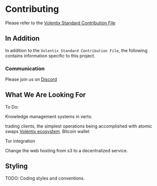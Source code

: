 # Contributing

Please refer to the [Volentix Standard Contribution File](https://github.com/Volentix/documentation/blob/master/.github/CONTRIBUTING.md)

## In Addition

In addition to the `Volentix Standard Contribution File`, the following contains information specific to this project.

### Communication

Please join us on [Discord](https://discord.gg/wFAmdxq )

## What We Are Looking For

To Do:

Knowledge management systems in verto.

trading clients, the simplest operations being accomplished with atomic swaps [Volentix ecosystem](https://volentix.io).
Bitcoin wallet

Tor integration

Change the web hosting from s3 to a decentralized service.

## Styling

TODO: Coding styles and conventions.

